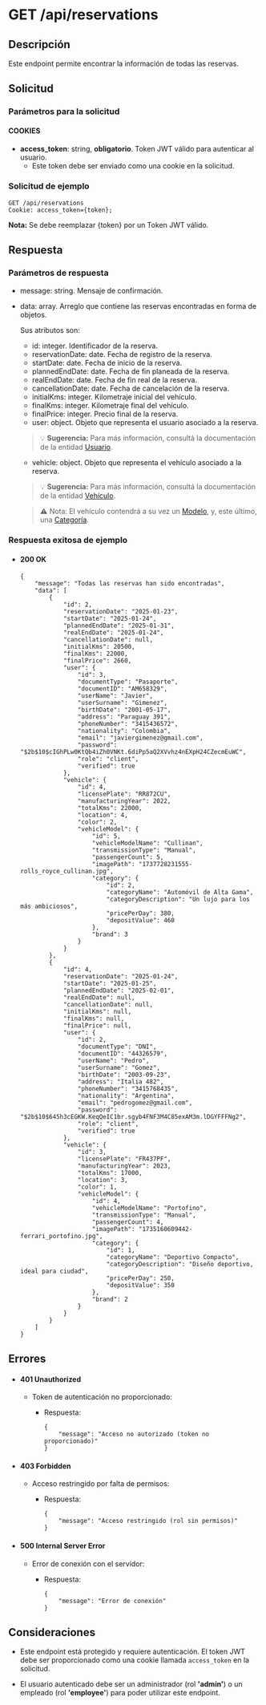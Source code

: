 # GET /api/reservations

## Descripción

Este endpoint permite encontrar la información de todas las reservas.

## Solicitud

### Parámetros para la solicitud

#### COOKIES

- **access_token**: string, **obligatorio**. Token JWT válido para autenticar al usuario.
  - Este token debe ser enviado como una cookie en la solicitud.

### Solicitud de ejemplo

```
GET /api/reservations
Cookie: access_token={token};
```

**Nota:** Se debe reemplazar {token} por un Token JWT válido.

## Respuesta

### Parámetros de respuesta

- message: string. Mensaje de confirmación.
- data: array. Arreglo que contiene las reservas encontradas en forma de objetos.

  Sus atributos son:

  - id: integer. Identificador de la reserva.
  - reservationDate: date. Fecha de registro de la reserva.
  - startDate: date. Fecha de inicio de la reserva.
  - plannedEndDate: date. Fecha de fin planeada de la reserva.
  - realEndDate: date. Fecha de fin real de la reserva.
  - cancellationDate: date. Fecha de cancelación de la reserva.
  - initialKms: integer. Kilometraje inicial del vehículo.
  - finalKms: integer. Kilometraje final del vehículo.
  - finalPrice: integer. Precio final de la reserva.
  - user: object. Objeto que representa el usuario asociado a la reserva.

  > 💡 **Sugerencia:** Para más información, consultá la documentación de la entidad [Usuario](../../user/main/main.md).

  - vehicle: object. Objeto que representa el vehículo asociado a la reserva.

  > 💡 **Sugerencia:** Para más información, consultá la documentación de la entidad [Vehículo](../../vehicle/main/main.md).

  > ⚠️ Nota: El vehículo contendrá a su vez un [Modelo](../../vehicle-model/main/main.md), y, este último, una [Categoría](../../category/main/main.md).

### Respuesta exitosa de ejemplo

- #### 200 OK

  ```
  {
      "message": "Todas las reservas han sido encontradas",
      "data": [
          {
              "id": 2,
              "reservationDate": "2025-01-23",
              "startDate": "2025-01-24",
              "plannedEndDate": "2025-01-31",
              "realEndDate": "2025-01-24",
              "cancellationDate": null,
              "initialKms": 20500,
              "finalKms": 22000,
              "finalPrice": 2660,
              "user": {
                  "id": 3,
                  "documentType": "Pasaporte",
                  "documentID": "AM658329",
                  "userName": "Javier",
                  "userSurname": "Gimenez",
                  "birthDate": "2001-05-17",
                  "address": "Paraguay 391",
                  "phoneNumber": "3415436572",
                  "nationality": "Colombia",
                  "email": "javiergimenez@gmail.com",
                  "password": "$2b$10$cIGhPLw0KtQb4iZh0VNKt.6diPp5aQ2XVvhz4nEXpH24CZecmEuWC",
                  "role": "client",
                  "verified": true
              },
              "vehicle": {
                  "id": 4,
                  "licensePlate": "RR872CU",
                  "manufacturingYear": 2022,
                  "totalKms": 22000,
                  "location": 4,
                  "color": 2,
                  "vehicleModel": {
                      "id": 5,
                      "vehicleModelName": "Cullinan",
                      "transmissionType": "Manual",
                      "passengerCount": 5,
                      "imagePath": "1737728231555-rolls_royce_cullinan.jpg",
                      "category": {
                          "id": 2,
                          "categoryName": "Automóvil de Alta Gama",
                          "categoryDescription": "Un lujo para los más ambiciosos",
                          "pricePerDay": 380,
                          "depositValue": 460
                      },
                      "brand": 3
                  }
              }
          },
          {
              "id": 4,
              "reservationDate": "2025-01-24",
              "startDate": "2025-01-25",
              "plannedEndDate": "2025-02-01",
              "realEndDate": null,
              "cancellationDate": null,
              "initialKms": null,
              "finalKms": null,
              "finalPrice": null,
              "user": {
                  "id": 2,
                  "documentType": "DNI",
                  "documentID": "44326579",
                  "userName": "Pedro",
                  "userSurname": "Gomez",
                  "birthDate": "2003-09-23",
                  "address": "Italia 482",
                  "phoneNumber": "3415768435",
                  "nationality": "Argentina",
                  "email": "pedrogomez@gmail.com",
                  "password": "$2b$10$645h3cEGKW.KeqQeIC1br.sgyb4FNF3M4C85exAM3m.lDGYFFFNg2",
                  "role": "client",
                  "verified": true
              },
              "vehicle": {
                  "id": 3,
                  "licensePlate": "FR437PF",
                  "manufacturingYear": 2023,
                  "totalKms": 17000,
                  "location": 3,
                  "color": 1,
                  "vehicleModel": {
                      "id": 4,
                      "vehicleModelName": "Portofino",
                      "transmissionType": "Manual",
                      "passengerCount": 4,
                      "imagePath": "1735160609442-ferrari_portofino.jpg",
                      "category": {
                          "id": 1,
                          "categoryName": "Deportivo Compacto",
                          "categoryDescription": "Diseño deportivo, ideal para ciudad",
                          "pricePerDay": 250,
                          "depositValue": 350
                      },
                      "brand": 2
                  }
              }
          }
      ]
  }
  ```

## Errores

- #### 401 Unauthorized

  - Token de autenticación no proporcionado:

    - Respuesta:

      ```
      {
          "message": "Acceso no autorizado (token no proporcionado)"
      }
      ```

- #### 403 Forbidden

  - Acceso restringido por falta de permisos:

    - Respuesta:

      ```
      {
          "message": "Acceso restringido (rol sin permisos)"
      }
      ```

- #### 500 Internal Server Error

  - Error de conexión con el servidor:

    - Respuesta:

      ```
      {
          "message": "Error de conexión"
      }
      ```

## Consideraciones

- Este endpoint está protegido y requiere autenticación. El token JWT debe ser proporcionado como una cookie llamada `access_token` en la solicitud.

- El usuario autenticado debe ser un administrador (rol **'admin'**) o un empleado (rol **'employee'**) para poder utilizar este endpoint.
